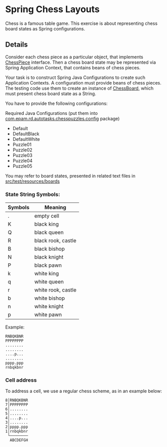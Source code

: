# Spring Chess Layouts

Chess is a famous table game. This exercise is about representing chess board states as Spring configurations.

## Details
Consider each chess piece as a particular object, that implements [ChessPiece](src/main/java/com/epam/rd/autotasks/chesspuzzles/ChessPiece.java) interface.
Then a chess board state may be represented via Spring Application Context, that contains beans of chess pieces.

Your task is to construct Spring Java Configurations to create such Application Contexts.
A configuration must provide beans of chess pieces.
The testing code use them to create an instance of [ChessBoard](src/main/java/com/epam/rd/autotasks/chesspuzzles/ChessBoard.java), which must present chess board state as a String.

You have to provide the following configurations:

Required Java Configurations (put them into [com.epam.rd.autotasks.chesspuzzles.config](src/main/java/com/epam/rd/autotasks/chesspuzzles/config) package)
- Default
- DefaultBlack
- DefaultWhite
- Puzzle01
- Puzzle02
- Puzzle03
- Puzzle04
- Puzzle05

You may refer to board states, presented in related text files in [src/test/resources/boards](src/test/resources/boards)

### State String Symbols:

|Symbols|Meaning|
|---|---| 
| . | empty cell|
| K | black king|
| Q | black queen|
| R | black rook, castle|
| B | black bishop|
| N | black knight|
| P | black pawn|
| k | white king|
| q | white queen|
| r | white rook, castle|
| b | white bishop|
| n | white knight|
| p | white pawn|

Example:
```
RNBQKBNR
PPPPPPPP
........
........
....p...
........
pppp.ppp
rnbqkbnr
```

### Cell address
To address a cell, we use a regular chess scheme, as in an example below:
```
8│RNBQKBNR
7│PPPPPPPP
6│........
5│........
4│....p...
3│........
2│pppp.ppp
1│rnbqkbnr
 └────────
  ABCDEFGH      
```